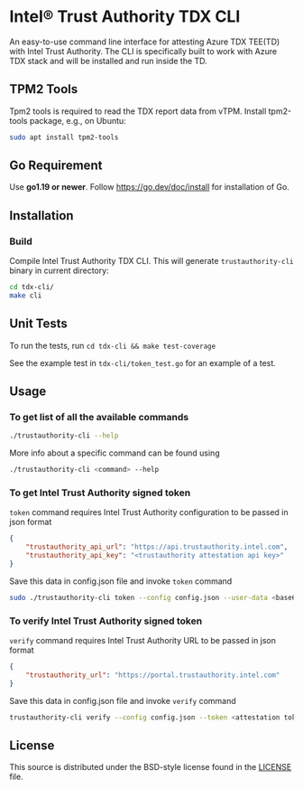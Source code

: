 # Intel® Trust Authority TDX CLI
An easy-to-use command line interface for attesting Azure TDX TEE(TD) with Intel Trust Authority. The CLI is specifically built to work with Azure TDX stack and will be installed and run inside the TD.

## TPM2 Tools
Tpm2 tools is required to read the TDX report data from vTPM. Install tpm2-tools package, e.g., on Ubuntu:
```sh
sudo apt install tpm2-tools
```

## Go Requirement

Use <b>go1.19 or newer</b>. Follow https://go.dev/doc/install for installation of Go.

## Installation

### Build
Compile Intel Trust Authority TDX CLI. This will generate `trustauthority-cli` binary in current directory:

```sh
cd tdx-cli/
make cli
```

## Unit Tests

To run the tests, run `cd tdx-cli && make test-coverage`

See the example test in `tdx-cli/token_test.go` for an example of a test.

## Usage

### To get list of all the available commands

```sh
./trustauthority-cli --help
```
More info about a specific command can be found using
```sh
./trustauthority-cli <command> --help
```

### To get Intel Trust Authority signed token

`token` command requires Intel Trust Authority configuration to be passed in json format
```json
{
    "trustauthority_api_url": "https://api.trustauthority.intel.com",
    "trustauthority_api_key": "<trustauthority attestation api key>"
}
```
Save this data in config.json file and invoke `token` command
```sh
sudo ./trustauthority-cli token --config config.json --user-data <base64 encoded userdata>  --no-eventlog
```


### To verify Intel Trust Authority signed token

`verify` command requires Intel Trust Authority URL to be passed in json format
```json
{
    "trustauthority_url": "https://portal.trustauthority.intel.com"
}
```
Save this data in config.json file and invoke `verify` command
```sh
trustauthority-cli verify --config config.json --token <attestation token in JWT format>
```

## License

This source is distributed under the BSD-style license found in the [LICENSE](../LICENSE)
file.
